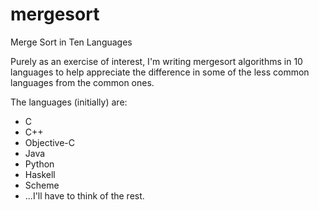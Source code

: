 mergesort
=========

Merge Sort in Ten Languages

Purely as an exercise of interest, I'm writing mergesort algorithms in 10 languages to help appreciate the difference in some of the less common languages from the common ones.

The languages (initially) are:
- C
- C++
- Objective-C
- Java
- Python
- Haskell
- Scheme
- ...I'll have to think of the rest.
